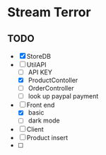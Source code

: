 # Stream Terror

## TODO

  - [x] StoreDB
  - [ ] UtilAPI
    - [ ] API KEY
    - [x] ProductContoller
    - [ ] OrderController
    - [ ] look up paypal payment
  - [ ] Front end
    - [x] basic
    - [ ] dark mode
  - [ ] Client
   - [ ] Product insert
   - [ ] 

